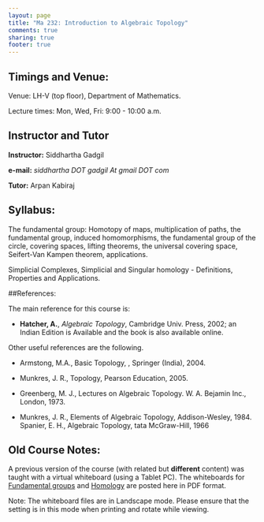 ```yaml
---
layout: page
title: "Ma 232: Introduction to Algebraic Topology"
comments: true
sharing: true
footer: true
---
```




## Timings and Venue:

Venue: LH-V (top floor), Department of Mathematics.

Lecture times: Mon, Wed, Fri: 9:00 - 10:00 a.m.


## Instructor and Tutor

**Instructor:** Siddhartha Gadgil

__e-mail:__ _siddhartha DOT gadgil At gmail DOT com_

__Tutor:__ Arpan Kabiraj

## Syllabus:

 The fundamental group:  Homotopy  of  maps, multiplication of paths,
 the fundamental group, induced homomorphisms, the  fundamental group
 of the circle,  covering spaces, lifting theorems, the universal
 covering space, Seifert-Van Kampen theorem, applications.

 Simplicial Complexes, Simplicial and Singular homology - Definitions,
 Properties and Applications.

##References:

The main reference for this course is:

* __Hatcher, A.__, _Algebraic Topology_, Cambridge Univ. Press, 2002; an Indian Edition is Available and the book is also available online.

Other useful references are the following.

* Armstong, M.A., Basic Topology, , Springer (India), 2004.

* Munkres, J. R., Topology,   Pearson Education, 2005.
* Greenberg, M. J., Lectures on Algebraic Topology. W. A. Bejamin Inc., London, 1973.

* Munkres, J. R., Elements of Algebraic Topology, Addison-Wesley, 1984.
Spanier, E. H., Algebraic Topology, tata McGraw-Hill, 1966


## Old Course Notes:

A previous version of the course (with related but **different** content) was taught with a virtual whiteboard (using a Tablet PC).
The whiteboards for [Fundamental groups](../IntroAlgTop.pdf) and [Homology](../homology.pdf) are posted here in PDF format.

Note:  The whiteboard files are in Landscape mode.  Please ensure that the setting is in this mode when printing and rotate while viewing.
